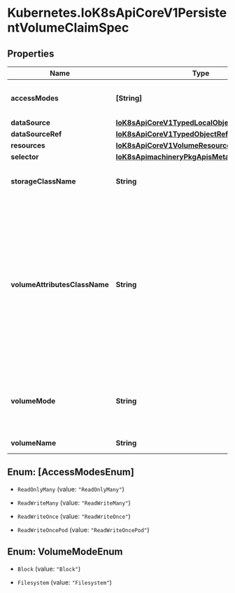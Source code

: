 # Kubernetes.IoK8sApiCoreV1PersistentVolumeClaimSpec

## Properties

Name | Type | Description | Notes
------------ | ------------- | ------------- | -------------
**accessModes** | **[String]** | accessModes contains the desired access modes the volume should have. More info: https://kubernetes.io/docs/concepts/storage/persistent-volumes#access-modes-1 | [optional] 
**dataSource** | [**IoK8sApiCoreV1TypedLocalObjectReference**](IoK8sApiCoreV1TypedLocalObjectReference.md) |  | [optional] 
**dataSourceRef** | [**IoK8sApiCoreV1TypedObjectReference**](IoK8sApiCoreV1TypedObjectReference.md) |  | [optional] 
**resources** | [**IoK8sApiCoreV1VolumeResourceRequirements**](IoK8sApiCoreV1VolumeResourceRequirements.md) |  | [optional] 
**selector** | [**IoK8sApimachineryPkgApisMetaV1LabelSelector**](IoK8sApimachineryPkgApisMetaV1LabelSelector.md) |  | [optional] 
**storageClassName** | **String** | storageClassName is the name of the StorageClass required by the claim. More info: https://kubernetes.io/docs/concepts/storage/persistent-volumes#class-1 | [optional] 
**volumeAttributesClassName** | **String** | volumeAttributesClassName may be used to set the VolumeAttributesClass used by this claim. If specified, the CSI driver will create or update the volume with the attributes defined in the corresponding VolumeAttributesClass. This has a different purpose than storageClassName, it can be changed after the claim is created. An empty string value means that no VolumeAttributesClass will be applied to the claim but it&#39;s not allowed to reset this field to empty string once it is set. If unspecified and the PersistentVolumeClaim is unbound, the default VolumeAttributesClass will be set by the persistentvolume controller if it exists. If the resource referred to by volumeAttributesClass does not exist, this PersistentVolumeClaim will be set to a Pending state, as reflected by the modifyVolumeStatus field, until such as a resource exists. More info: https://kubernetes.io/docs/concepts/storage/volume-attributes-classes/ (Alpha) Using this field requires the VolumeAttributesClass feature gate to be enabled. | [optional] 
**volumeMode** | **String** | volumeMode defines what type of volume is required by the claim. Value of Filesystem is implied when not included in claim spec.  Possible enum values:  - &#x60;\&quot;Block\&quot;&#x60; means the volume will not be formatted with a filesystem and will remain a raw block device.  - &#x60;\&quot;Filesystem\&quot;&#x60; means the volume will be or is formatted with a filesystem. | [optional] 
**volumeName** | **String** | volumeName is the binding reference to the PersistentVolume backing this claim. | [optional] 



## Enum: [AccessModesEnum]


* `ReadOnlyMany` (value: `"ReadOnlyMany"`)

* `ReadWriteMany` (value: `"ReadWriteMany"`)

* `ReadWriteOnce` (value: `"ReadWriteOnce"`)

* `ReadWriteOncePod` (value: `"ReadWriteOncePod"`)





## Enum: VolumeModeEnum


* `Block` (value: `"Block"`)

* `Filesystem` (value: `"Filesystem"`)





